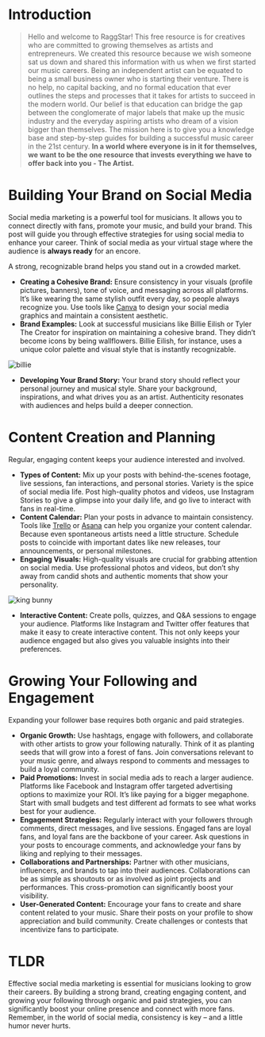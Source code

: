 <script lang='ts'>
  import BlogPageTemplate from '$lib/components/blog/BlogPageTemplate.svelte';
  import type { BlogCardProps } from '$lib/managers/BlogManager';
  import { ASSETS_PATH } from '$lib/managers/BlogManager';
  import { orderedBlogPosts } from '$lib/managers/BlogManager';
  import { page } from '$app/stores';

  const blogPostInfo: BlogCardProps = orderedBlogPosts.find((post) => post.slug === $page.route.id?.split('/')[3]);
  const assetsUrl = `${ASSETS_PATH}/${blogPostInfo.image}`;

  const gif1 = `${assetsUrl}/gif1.gif`;
  const gif2 = `${assetsUrl}/gif2.gif`;
  const img1 = `${assetsUrl}/img1.jpeg`;
</script>

<BlogPageTemplate
  title={blogPostInfo.title}
  subtitle={blogPostInfo.subtitle}
  published_date={blogPostInfo.date_published}
  coverImg={blogPostInfo.image}>

# Introduction
> Hello and welcome to RaggStar! This free resource is for creatives who are committed to growing themselves as artists and entrepreneurs. We created this resource because we wish someone sat us down and shared this information with us when we first started our music careers. Being an independent artist can be equated to being a small business owner who is starting their venture. There is no help, no capital backing, and no formal education that ever outlines the steps and processes that it takes for artists to succeed in the modern world. Our belief is that education can bridge the gap between the conglomerate of major labels that make up the music industry and the everyday aspiring artists who dream of a vision bigger than themselves. The mission here is to give you a knowledge base and step-by-step guides for building a successful music career in the 21st century. **In a world where everyone is in it for themselves, we want to be the one resource that invests everything we have to offer back into you - The Artist.**

# Building Your Brand on Social Media

Social media marketing is a powerful tool for musicians. It allows you to connect directly with fans, promote your music, and build your brand. This post will guide you through effective strategies for using social media to enhance your career. Think of social media as your virtual stage where the audience is **always ready** for an encore.

 A strong, recognizable brand helps you stand out in a crowded market.



* **Creating a Cohesive Brand:** Ensure consistency in your visuals (profile pictures, banners), tone of voice, and messaging across all platforms. It’s like wearing the same stylish outfit every day, so people always recognize you. Use tools like [Canva](https://www.canva.com/) to design your social media graphics and maintain a consistent aesthetic.
* **Brand Examples:** Look at successful musicians like Billie Eilish or Tyler The Creator for inspiration on maintaining a cohesive brand. They didn’t become icons by being wallflowers. Billie Eilish, for instance, uses a unique color palette and visual style that is instantly recognizable.

![billie]({gif1})

* **Developing Your Brand Story:** Your brand story should reflect your personal journey and musical style. Share your background, inspirations, and what drives you as an artist. Authenticity resonates with audiences and helps build a deeper connection.


# Content Creation and Planning

Regular, engaging content keeps your audience interested and involved.



* **Types of Content:** Mix up your posts with behind-the-scenes footage, live sessions, fan interactions, and personal stories. Variety is the spice of social media life. Post high-quality photos and videos, use Instagram Stories to give a glimpse into your daily life, and go live to interact with fans in real-time.
* **Content Calendar:** Plan your posts in advance to maintain consistency. Tools like [Trello](https://trello.com/) or [Asana](https://asana.com/) can help you organize your content calendar. Because even spontaneous artists need a little structure. Schedule posts to coincide with important dates like new releases, tour announcements, or personal milestones.
* **Engaging Visuals:** High-quality visuals are crucial for grabbing attention on social media. Use professional photos and videos, but don’t shy away from candid shots and authentic moments that show your personality.

![king bunny]({gif2})

* **Interactive Content:** Create polls, quizzes, and Q&A sessions to engage your audience. Platforms like Instagram and Twitter offer features that make it easy to create interactive content. This not only keeps your audience engaged but also gives you valuable insights into their preferences.


# Growing Your Following and Engagement

Expanding your follower base requires both organic and paid strategies.



* **Organic Growth:** Use hashtags, engage with followers, and collaborate with other artists to grow your following naturally. Think of it as planting seeds that will grow into a forest of fans. Join conversations relevant to your music genre, and always respond to comments and messages to build a loyal community.
* **Paid Promotions:** Invest in social media ads to reach a larger audience. Platforms like Facebook and Instagram offer targeted advertising options to maximize your ROI. It’s like paying for a bigger megaphone. Start with small budgets and test different ad formats to see what works best for your audience.
* **Engagement Strategies:** Regularly interact with your followers through comments, direct messages, and live sessions. Engaged fans are loyal fans, and loyal fans are the backbone of your career. Ask questions in your posts to encourage comments, and acknowledge your fans by liking and replying to their messages.
* **Collaborations and Partnerships:** Partner with other musicians, influencers, and brands to tap into their audiences. Collaborations can be as simple as shoutouts or as involved as joint projects and performances. This cross-promotion can significantly boost your visibility.
* **User-Generated Content:** Encourage your fans to create and share content related to your music. Share their posts on your profile to show appreciation and build community. Create challenges or contests that incentivize fans to participate.


# TLDR

Effective social media marketing is essential for musicians looking to grow their careers. By building a strong brand, creating engaging content, and growing your following through organic and paid strategies, you can significantly boost your online presence and connect with more fans. Remember, in the world of social media, consistency is key – and a little humor never hurts.


</BlogPageTemplate>
